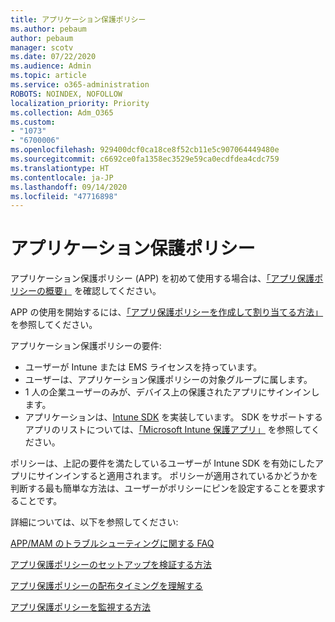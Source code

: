 ```yaml
---
title: アプリケーション保護ポリシー
ms.author: pebaum
author: pebaum
manager: scotv
ms.date: 07/22/2020
ms.audience: Admin
ms.topic: article
ms.service: o365-administration
ROBOTS: NOINDEX, NOFOLLOW
localization_priority: Priority
ms.collection: Adm_O365
ms.custom:
- "1073"
- "6700006"
ms.openlocfilehash: 929400dcf0ca18ce8f52cb11e5c907064449480e
ms.sourcegitcommit: c6692ce0fa1358ec3529e59ca0ecdfdea4cdc759
ms.translationtype: HT
ms.contentlocale: ja-JP
ms.lasthandoff: 09/14/2020
ms.locfileid: "47716898"
---
```

# <a name="application-protection-policy"></a>アプリケーション保護ポリシー

アプリケーション保護ポリシー (APP) を初めて使用する場合は、[「アプリ保護ポリシーの概要」](https://docs.microsoft.com/intune/apps/app-protection-policy) を確認してください。

APP の使用を開始するには、[「アプリ保護ポリシーを作成して割り当てる方法」](https://docs.microsoft.com/intune/app-protection-policies) を参照してください。

アプリケーション保護ポリシーの要件:

- ユーザーが Intune または EMS ライセンスを持っています。
- ユーザーは、アプリケーション保護ポリシーの対象グループに属します。
- 1 人の企業ユーザーのみが、デバイス上の保護されたアプリにサインインします。
- アプリケーションは、[Intune SDK](https://docs.microsoft.com/intune/app-sdk-get-started) を実装しています。 SDK をサポートするアプリのリストについては、[「Microsoft Intune 保護アプリ」](https://docs.microsoft.com/intune/apps-supported-intune-apps) を参照してください。

ポリシーは、上記の要件を満たしているユーザーが Intune SDK を有効にしたアプリにサインインすると適用されます。 ポリシーが適用されているかどうかを判断する最も簡単な方法は、ユーザーがポリシーにピンを設定することを要求することです。 

詳細については、以下を参照してください:

[APP/MAM のトラブルシューティングに関する FAQ](https://docs.microsoft.com/intune/apps/troubleshoot-mam)  

[アプリ保護ポリシーのセットアップを検証する方法](https://docs.microsoft.com/intune/app-protection-policies-validate)

[アプリ保護ポリシーの配布タイミングを理解する](https://docs.microsoft.com/intune/app-protection-policy-delivery)  

[アプリ保護ポリシーを監視する方法](https://docs.microsoft.com/intune/app-protection-policies-monitor)